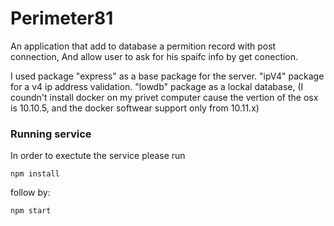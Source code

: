 # Perimeter81

An application that add to database a permition record with post connection, 
And allow user to ask for his spaifc info by get conection. 

I used package "express" as a base package for the server.
"ipV4" package for a v4 ip address validation.
"lowdb" package as a lockal database, (I coundn't install docker on my privet 
computer cause the vertion of the osx is 10.10.5, and the docker softwear support only from 10.11.x)

### Running service
In order to exectute the service please run

`npm install`

follow by:

`npm start`
